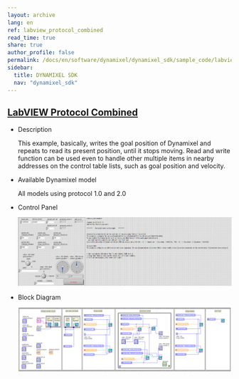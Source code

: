 ```yaml
---
layout: archive
lang: en
ref: labview_protocol_combined
read_time: true
share: true
author_profile: false
permalink: /docs/en/software/dynamixel/dynamixel_sdk/sample_code/labview_protocol_combined/
sidebar:
  title: DYNAMIXEL SDK
  nav: "dynamixel_sdk"
---
```


<div style="counter-reset: h1 5"></div>
<div style="counter-reset: h2 22"></div>

<!--[dummy Header 1]>
  <h1 id="sample-code"><a href="#sample-code">Sample Code</a></h1>
<![end dummy Header 1]-->

## [LabVIEW Protocol Combined](#labview-protocol-combined)

- Description

  This example, basically, writes the goal position of Dynamixel and repeats to read its present position, until it stops moving. Read and write function can be used even to handle other multiple items in nearby addresses on the control table lists, such as goal position and velocity.

- Available Dynamixel model

  All models using protocol 1.0 and 2.0


- Control Panel

  ![](/assets/images/sw/sdk/dynamixel_sdk/library_setup/labview/windows/sample_code/protocol_combined/protocol_combined.png)

- Block Diagram

  ![](/assets/images/sw/sdk/dynamixel_sdk/library_setup/labview/windows/sample_code/protocol_combined/block_diagram.png)
